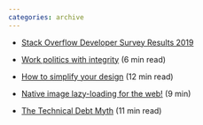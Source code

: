 ```yaml
---
categories: archive
---
```


- [Stack Overflow Developer Survey Results 2019](https://insights.stackoverflow.com/survey/2019 "https://insights.stackoverflow.com/survey/2019")

- [Work politics with integrity](https://imwrightshardcode.com/2019/04/work-politics-with-integrity/ "https://imwrightshardcode.com/2019/04/work-politics-with-integrity/") (6 min read)

- [How to simplify your design](https://uxplanet.org/how-to-simplify-your-design-69d97fde11b9 "https://uxplanet.org/how-to-simplify-your-design-69d97fde11b9") (12 min read)

- [Native image lazy-loading for the web!](https://addyosmani.com/blog/lazy-loading/ "https://addyosmani.com/blog/lazy-loading/") (9 min)

- [The Technical Debt Myth](https://www.helpscout.com/blog/technical-debt/ "https://www.helpscout.com/blog/technical-debt/") (11 min read)
